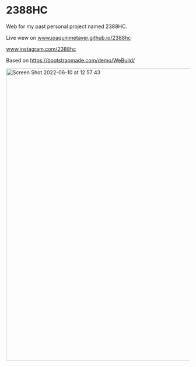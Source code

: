 # 2388HC

Web for my past personal project named 2388HC.

Live view on www.joaquinmetayer.github.io/2388hc

www.instagram.com/2388hc

Based on https://bootstrapmade.com/demo/WeBuild/

<img width="800" alt="Screen Shot 2022-06-10 at 12 57 43" src="https://user-images.githubusercontent.com/83543601/173105736-1413962c-4daa-4a7d-a532-c3874a9589c0.png">
